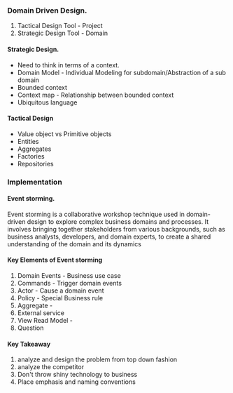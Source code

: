 
### Domain Driven Design.

1. Tactical Design Tool - Project
2. Strategic Design Tool - Domain


#### Strategic Design.

- Need to think in terms of a context.
- Domain Model - Individual Modeling for subdomain/Abstraction of a sub domain
- Bounded context
- Context map - Relationship between bounded context
- Ubiquitous language


#### Tactical Design

- Value object vs Primitive objects
- Entities
- Aggregates
- Factories 
- Repositories

### Implementation

#### Event storming.

Event storming is a collaborative workshop technique used in domain-driven design to explore complex business domains and processes. It involves bringing together stakeholders from various backgrounds, such as business analysts, developers, and domain experts, to create a shared understanding of the domain and its dynamics


#### Key Elements of Event storming

1. Domain Events - Business use case  
2. Commands - Trigger domain events
3. Actor - Cause a domain event 
4. Policy - Special Business rule
5. Aggregate - 
6. External service
7. View Read Model - 
8. Question


#### Key Takeaway

1. analyze and design the problem from top down fashion
2. analyze the competitor
3. Don't throw shiny technology to business
4. Place emphasis and naming conventions











